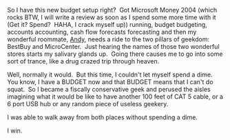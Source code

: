 So I have this new budget setup right?  Got Microsoft Money 2004 (which
rocks BTW, I will write a review as soon as I spend some more time with
it (Get it? Spend?  HAHA, I crack myself up)) running, budget budgeting,
accounts accounting, cash flow forecasts forecasting and then my
wonderful roommate, [Andy](http://blogs.geekdojo.net/andy), needs a ride
to the two pillars of geekdom: BestBuy and MicroCenter.  Just hearing
the names of those two wonderful stores starts my salivary glands up. 
Going there causes me to go into some sort of trance, like a drug crazed
trip through heaven.

Well, normally it would.  But this time, I couldn't let myself spend a
dime.  You know, I have a BUDGET now and that BUDGET means that I can't
do squat.  So I became a fiscally conservative geek and perused the
aisles imagining what it would be like to have another 100 feet of CAT 5
cable, or a 6 port USB hub or any random piece of useless geekery.

I was able to walk away from both places without spending a dime.

I win.
